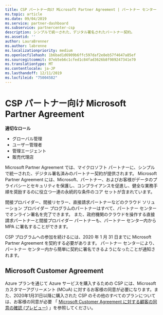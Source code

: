 ```yaml
---
title: CSP パートナー向け Microsoft Partner Agreement | パートナー センター
ms.topic: article
ms.date: 09/04/2019
ms.service: partner-dashboard
ms.subservice: partnercenter-csp
description: シンプルで統一された、デジタル署名されたパートナー契約。
ms.assetid: ''
author: LauraBrenner
ms.author: labrenne
ms.localizationpriority: medium
ms.openlocfilehash: 1b6bad1d6909b6ffc597daf2e8eb57f4647a85ef
ms.sourcegitcommit: 07eb5eb6c1cfed1c84fad3626b8f989247341e70
ms.translationtype: MT
ms.contentlocale: ja-JP
ms.lasthandoff: 12/11/2019
ms.locfileid: "75004582"
---
```

# <a name="microsoft-partner-agreement-for-csp-partners"></a>CSP パートナー向け Microsoft Partner Agreement 

**適切なロール**
-   グローバル管理
-   ユーザー管理者
-   管理エージェント
-   販売代理店

Microsoft Partner Agreement では、マイクロソフト パートナーに、シンプルで統一された、デジタル署名済みのパートナー契約が提供されます。 Microsoft Partner Agreement には、Microsoft、パートナー、およびお客様がデータのプライバシーとセキュリティを保護し、コンプライアンスを促進し、健全な業務手順を奨励するのに役立つ一連の永続的な条件のコア セットが含まれています。   

間接プロバイダー、間接リセラー、直接請求パートナーなどのクラウド ソリューション プロバイダー プログラムのパートナーはすべて、パートナー センターでオンライン署名を完了できます。 また、政府機関のクラウドを操作する直接請求パートナーと間接プロバイダー パートナーも、パートナー センター内から MPA に署名することができます。

CSP プログラムへの参加を続けるには、2020 年 1 月 31 日までに Microsoft Partner Agreement を契約する必要があります。 パートナー センターにより、パートナー センター内から簡単に契約に署名できるようになったことが通知されます。 

## <a name="microsoft-customer-agreement"></a>Microsoft Customer Agreement

Azure プランを通じて Azure サービスを購入するための CSP には、Microsoft カスタマーアグリーメント (MCuA) に対するお客様の同意が必要になります。また、2020年1月31日以降に購入された CSP のその他のすべてのプランについては、お客様の同意が必要 「 [Microsoft Customer Agreement に対する顧客の同意の確認 (プレビュー)](confirm-customer-agreement.md) 」を参照してください。
 











